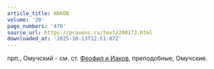 ```yaml
---
article_title: ИАКОВ
volume: '20'
page_numbers: '470'
source_url: https://pravenc.ru/text/200173.html
downloaded_at: '2025-10-13T12:51:07Z'
---
```


прп., Омучский - см. ст. [Феофил и Иаков](<https://pravenc.ru/text/Феофил и Иаков.html>), преподобные, Омучские.

